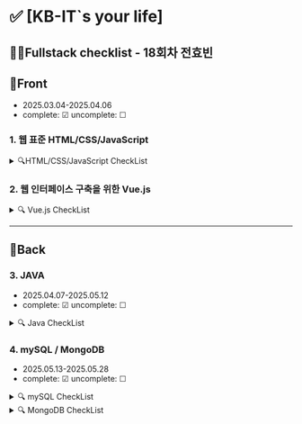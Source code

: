 # ✅ [KB-IT`s your life]

## 👨‍💻Fullstack checklist - 18회차 전효빈

## 📗Front

- 2025.03.04-2025.04.06
- complete: ☑ uncomplete: ☐

### 1. 웹 표준 HTML/CSS/JavaScript

<details>
<summary>🔍HTML/CSS/JavaScript CheckList</summary>

<br>

| 구분 | 항목                   |  디렉토리 명  | 기본 | 심화 |
| :--: | ---------------------- | :-----------: | :--: | :--: |
|  01  | HTML 기본 태그         |    01_html    |  ☑   |  ☑   |
|  02  | 입력 양식 및 구조 태그 |    02_html    |  ☑   |  ☑   |
|  03  | CSS 기초, 속성         |    03_css     |  ☑   |  ☑   |
|  04  | 레이아웃, 반응형 웹    |    04_css     |  ☑   |  ☐   |
|  05  | 자바스크립트 기본 문법 | 05_javascript |  ☑   |  ☑   |
|  06  | 문서 객체 모델         | 06_javascript |  ☑   |  ☑   |

</details>

### 2. 웹 인터페이스 구축을 위한 Vue.js

<details>
<summary>🔍 Vue.js CheckList</summary>

<br>

| 구분 | 항목                  | 디렉토리 명 | 기본 | 심화 |
| :--: | --------------------- | :---------: | :--: | :--: |
|  01  | Node.js 기초          |   01_node   |  ☑   |  ☐   |
|  02  | 파일 관리하기         |   02_node   |  ☐   |  ☐   |
|  03  | 개발환경 구축, ES6    |   01_vue    |  ☑   |  ☑   |
|  04  | 템플릿, 텍스트 바인딩 |   02_vue    |  ☑   |  ☑   |
|  05  | Vue 인스턴스, 이벤트  |   03_vue    |  ☑   |  ☑   |
|  06  | 부트스트랩            |   04_vue    |  ☐   |  ☐   |
|  07  | 스타일 처리           |   05_vue    |  ☑   |  ☑   |
|  08  | 단일 파일 컴포넌트    |   06_vue    |  ☑   |  ☑   |
|  09  | 컴포넌트 심화         |   07_vue    |  ☑   |  ☑   |
|  10  | Composition API       |   08_vue    |  ☑   |  ☑   |
|  11  | 라우팅                |   09_vue    |  ☑   |  ☐   |
|  12  | Axios                 |   10_vue    |  ☑   |  ☐   |
|  13  | 라우트와 Axios 연동   |   11_vue    |  ☐   |  ☐   |
|  14  | Pinia 상태 관리       |   12_vue    |  ☐   |  ☐   |

</details>

---

## 📘Back

### 3. JAVA

- 2025.04.07-2025.05.12
- complete: ☑ uncomplete: ☐
<details>
<summary>🔍 Java CheckList</summary>

<br>

| 구분 | 자바 프로그래밍 항목              | 기본 | 심화 |
| :--: | --------------------------------- | :--: | :--: |
|  01  | 개발환경 구축, 변수, 타입, 연산자 | [x]  | [x]  |
|  02  | 조건문과 반복문, 참조타입         | [x]  | [x]  |
|  03  | 클래스                            | [x]  | [x]  |
|  -   | └ 확인문제 20번 (계좌 만들기)     | [x]  |      |
|  04  | 상속                              | [x]  | [ ]  |
|  05  | 인터페이스                        | [x]  | [x]  |
|  06  | 중첩 객체                         | [ ]  | [ ]  |
|  07  | 예외처리, 라이브러리              | [x]  | [x]  |
|  08  | 멀티스레드                        | [x]  | [x]  |
|  09  | 제너릭, 컬렉션                    | [x]  | [x]  |
|  10  | 컬렉션                            | [x]  | [x]  |
|  11  | 람다식                            | [x]  | [x]  |
|  12  | 스트림 요소 처리                  | [x]  | [x]  |
|  13  | 데이터 입출력                     | [x]  | [x]  |

</details>

### 4. mySQL / MongoDB

- 2025.05.13-2025.05.28
- complete: ☑ uncomplete: ☐
<details>
<summary>🔍 mySQL CheckList </summary>

<br>

| 구분 | 실습 항목                                  | 기본 | 심화 |
| :--: | ------------------------------------------ | :--: | :--: |
|  01  | DBMS 개요, 설치, 전체 운영 실습            | [x]  | [x]  |
|  02  | 데이터베이스 모델링, MySQL 유틸리티 사용법 | [x]  | [x]  |
|  03  | SQL 기본                                   | [ ]  | [ ]  |
|  04  | SQL 고급                                   | [ ]  | [ ]  |
|  05  | 테이블, 뷰                                 | [ ]  | [ ]  |
|  06  | 인덱스, 사용자 관리                        | [ ]  | [ ]  |
|  07  | Java 연동 JDBC 프로그래밍                  | [ ]  | [ ]  |
|  08  | Java 연동 JDBC 프로그래밍-Travel           | [ ]  | [ ]  |

</details>
<details>
<summary>🔍 MongoDB CheckList </summary>

<br>

| 구분 | 실습 항목          | 기본 | 심화 |
| :--: | ------------------ | :--: | :--: |
|  01  | MongoDB            | [ ]  | [ ]  |
|  02  | 몽고DB Java 연동동 | [ ]  | [ ]  |

</details>
